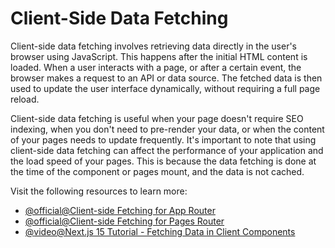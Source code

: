 # Client-Side Data Fetching

Client-side data fetching involves retrieving data directly in the user's browser using JavaScript. This happens after the initial HTML content is loaded. When a user interacts with a page, or after a certain event, the browser makes a request to an API or data source. The fetched data is then used to update the user interface dynamically, without requiring a full page reload. 

Client-side data fetching is useful when your page doesn't require SEO indexing, when you don't need to pre-render your data, or when the content of your pages needs to update frequently.  It's important to note that using client-side data fetching can affect the performance of your application and the load speed of your pages. This is because the data fetching is done at the time of the component or pages mount, and the data is not cached.

Visit the following resources to learn more:

- [@official@Client-side Fetching for App Router](https://nextjs.org/docs/app/getting-started/fetching-data#client-components)
- [@official@Client-side Fetching for Pages Router](https://nextjs.org/docs/pages/building-your-application/data-fetching/client-side)
- [@video@Next.js 15 Tutorial - Fetching Data in Client Components](https://www.youtube.com/watch?v=7Kz4--kCBP0)